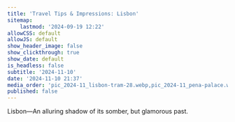 ```yaml
---
title: 'Travel Tips & Impressions: Lisbon'
sitemap:
    lastmod: '2024-09-19 12:22'
allowCSS: default
allowJS: default
show_header_image: false
show_clickthrough: true
show_date: default
is_headless: false
subtitle: '2024-11-10'
date: '2024-11-10 21:37'
media_order: 'pic_2024-11_lisbon-tram-28.webp,pic_2024-11_pena-palace.webp'
published: false
---
```


Lisbon―An alluring shadow of its somber, but glamorous past.

